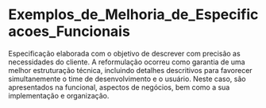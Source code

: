 # Exemplos_de_Melhoria_de_Especificacoes_Funcionais
 Especificação elaborada com o objetivo de descrever com precisão as necessidades do cliente. A reformulação ocorreu como garantia de uma melhor estruturação técnica, incluindo detalhes descritivos para favorecer simultanemente o time de desenvolvimento e o usuário. Neste caso, são apresentados na funcional, aspectos de negócios, bem como a sua implementação e organização.
